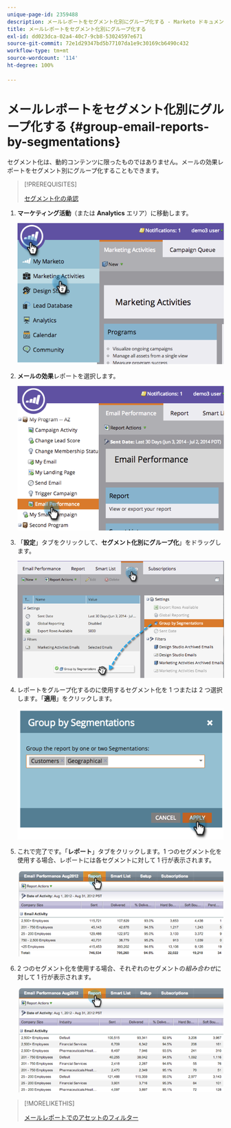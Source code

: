 ```yaml
---
unique-page-id: 2359488
description: メールレポートをセグメント化別にグループ化する - Marketo ドキュメント - 製品ドキュメント
title: メールレポートをセグメント化別にグループ化する
exl-id: dd023dca-02a4-40c7-9cb8-53024597e671
source-git-commit: 72e1d29347bd5b77107da1e9c30169cb6490c432
workflow-type: tm+mt
source-wordcount: '114'
ht-degree: 100%

---
```


# メールレポートをセグメント化別にグループ化する {#group-email-reports-by-segmentations}

セグメント化は、動的コンテンツに限ったものではありません。メールの効果レポートをセグメント別にグループ化することもできます。

>[!PREREQUISITES]
>
>[セグメント化の承認](/help/marketo/product-docs/personalization/segmentation-and-snippets/segmentation/approve-a-segmentation.md)

1. **マーケティング活動**（または **Analytics** エリア）に移動します。

   ![](assets/image2014-9-16-9-3a15-3a58.png)

1. **メールの効果**&#x200B;レポートを選択します。

   ![](assets/image2014-9-16-9-3a16-3a6.png)

1. 「**設定**」タブをクリックして、**セグメント化別にグループ化**」をドラッグします。

   ![](assets/image2014-9-16-9-3a16-3a59.png)

1. レポートをグループ化するのに使用するセグメント化を 1 つまたは 2 つ選択します。「**適用**」をクリックします。

   ![](assets/image2014-9-16-9-3a17-3a9.png)

1. これで完了です。「**レポート**」タブをクリックします。1 つのセグメント化を使用する場合、レポートには各セグメントに対して 1 行が表示されます。

   ![](assets/image2014-9-16-9-3a17-3a17.png)

1. 2 つのセグメント化を使用する場合、それぞれのセグメントの&#x200B;_組み合わせ_&#x200B;に対して 1 行が表示されます。

   ![](assets/image2014-9-16-9-3a17-3a26.png)

>[!MORELIKETHIS]
>
>[メールレポートでのアセットのフィルター](/help/marketo/product-docs/reporting/basic-reporting/report-activity/filter-assets-in-an-email-report.md)
